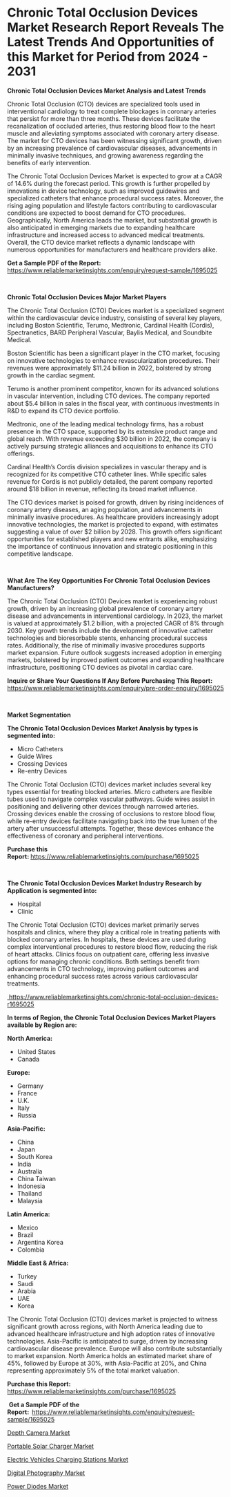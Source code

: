 <p><h1>Chronic Total Occlusion Devices Market Research Report Reveals The Latest Trends And Opportunities of this Market for Period from 2024 - 2031</h1></p><p><strong>Chronic Total Occlusion Devices Market Analysis and Latest Trends</strong></p>
<p><p>Chronic Total Occlusion (CTO) devices are specialized tools used in interventional cardiology to treat complete blockages in coronary arteries that persist for more than three months. These devices facilitate the recanalization of occluded arteries, thus restoring blood flow to the heart muscle and alleviating symptoms associated with coronary artery disease. The market for CTO devices has been witnessing significant growth, driven by an increasing prevalence of cardiovascular diseases, advancements in minimally invasive techniques, and growing awareness regarding the benefits of early intervention.</p><p>The Chronic Total Occlusion Devices Market is expected to grow at a CAGR of 14.6% during the forecast period. This growth is further propelled by innovations in device technology, such as improved guidewires and specialized catheters that enhance procedural success rates. Moreover, the rising aging population and lifestyle factors contributing to cardiovascular conditions are expected to boost demand for CTO procedures. Geographically, North America leads the market, but substantial growth is also anticipated in emerging markets due to expanding healthcare infrastructure and increased access to advanced medical treatments. Overall, the CTO device market reflects a dynamic landscape with numerous opportunities for manufacturers and healthcare providers alike.</p></p>
<p><strong>Get a Sample PDF of the Report:&nbsp;</strong> <a href="https://www.reliablemarketinsights.com/enquiry/request-sample/1695025?utm_campaign=1400&utm_medium=2&utm_source=Github&utm_content=ia&utm_term=06102024&utm_id=chronic-total-occlusion-devices">https://www.reliablemarketinsights.com/enquiry/request-sample/1695025</a></p>
<p>&nbsp;</p>
<p><strong>Chronic Total Occlusion Devices Major Market Players</strong></p>
<p><p>The Chronic Total Occlusion (CTO) Devices market is a specialized segment within the cardiovascular device industry, consisting of several key players, including Boston Scientific, Terumo, Medtronic, Cardinal Health (Cordis), Spectranetics, BARD Peripheral Vascular, Baylis Medical, and Soundbite Medical. </p><p>Boston Scientific has been a significant player in the CTO market, focusing on innovative technologies to enhance revascularization procedures. Their revenues were approximately $11.24 billion in 2022, bolstered by strong growth in the cardiac segment.</p><p>Terumo is another prominent competitor, known for its advanced solutions in vascular intervention, including CTO devices. The company reported about $5.4 billion in sales in the fiscal year, with continuous investments in R&D to expand its CTO device portfolio.</p><p>Medtronic, one of the leading medical technology firms, has a robust presence in the CTO space, supported by its extensive product range and global reach. With revenue exceeding $30 billion in 2022, the company is actively pursuing strategic alliances and acquisitions to enhance its CTO offerings.</p><p>Cardinal Health’s Cordis division specializes in vascular therapy and is recognized for its competitive CTO catheter lines. While specific sales revenue for Cordis is not publicly detailed, the parent company reported around $18 billion in revenue, reflecting its broad market influence.</p><p>The CTO devices market is poised for growth, driven by rising incidences of coronary artery diseases, an aging population, and advancements in minimally invasive procedures. As healthcare providers increasingly adopt innovative technologies, the market is projected to expand, with estimates suggesting a value of over $2 billion by 2028. This growth offers significant opportunities for established players and new entrants alike, emphasizing the importance of continuous innovation and strategic positioning in this competitive landscape.</p></p>
<p>&nbsp;</p>
<p><strong>What Are The Key Opportunities For Chronic Total Occlusion Devices Manufacturers?</strong></p>
<p><p>The Chronic Total Occlusion (CTO) Devices market is experiencing robust growth, driven by an increasing global prevalence of coronary artery disease and advancements in interventional cardiology. In 2023, the market is valued at approximately $1.2 billion, with a projected CAGR of 8% through 2030. Key growth trends include the development of innovative catheter technologies and bioresorbable stents, enhancing procedural success rates. Additionally, the rise of minimally invasive procedures supports market expansion. Future outlook suggests increased adoption in emerging markets, bolstered by improved patient outcomes and expanding healthcare infrastructure, positioning CTO devices as pivotal in cardiac care.</p></p>
<p><strong>Inquire or Share Your Questions If Any Before Purchasing This Report:</strong> <a href="https://www.reliablemarketinsights.com/enquiry/pre-order-enquiry/1695025?utm_campaign=1400&utm_medium=2&utm_source=Github&utm_content=ia&utm_term=06102024&utm_id=chronic-total-occlusion-devices">https://www.reliablemarketinsights.com/enquiry/pre-order-enquiry/1695025</a></p>
<p>&nbsp;</p>
<p><strong>Market Segmentation</strong></p>
<p><strong>The Chronic Total Occlusion Devices Market Analysis by types is segmented into:</strong></p>
<p><ul><li>Micro Catheters</li><li>Guide Wires</li><li>Crossing Devices</li><li>Re-entry Devices</li></ul></p>
<p><p>The Chronic Total Occlusion (CTO) devices market includes several key types essential for treating blocked arteries. Micro catheters are flexible tubes used to navigate complex vascular pathways. Guide wires assist in positioning and delivering other devices through narrowed arteries. Crossing devices enable the crossing of occlusions to restore blood flow, while re-entry devices facilitate navigating back into the true lumen of the artery after unsuccessful attempts. Together, these devices enhance the effectiveness of coronary and peripheral interventions.</p></p>
<p><strong>Purchase this Report:&nbsp;</strong><a href="https://www.reliablemarketinsights.com/purchase/1695025?utm_campaign=1400&utm_medium=2&utm_source=Github&utm_content=ia&utm_term=06102024&utm_id=chronic-total-occlusion-devices">https://www.reliablemarketinsights.com/purchase/1695025</a></p>
<p>&nbsp;</p>
<p><strong>The Chronic Total Occlusion Devices Market Industry Research by Application is segmented into:</strong></p>
<p><ul><li>Hospital</li><li>Clinic</li></ul></p>
<p><p>The Chronic Total Occlusion (CTO) devices market primarily serves hospitals and clinics, where they play a critical role in treating patients with blocked coronary arteries. In hospitals, these devices are used during complex interventional procedures to restore blood flow, reducing the risk of heart attacks. Clinics focus on outpatient care, offering less invasive options for managing chronic conditions. Both settings benefit from advancements in CTO technology, improving patient outcomes and enhancing procedural success rates across various cardiovascular treatments.</p></p>
<p><a href="https://www.reliablemarketinsights.com/chronic-total-occlusion-devices-r1695025?utm_campaign=1400&utm_medium=2&utm_source=Github&utm_content=ia&utm_term=06102024&utm_id=chronic-total-occlusion-devices">&nbsp;https://www.reliablemarketinsights.com/chronic-total-occlusion-devices-r1695025</a></p>
<p><strong>In terms of Region, the Chronic Total Occlusion Devices Market Players available by Region are:</strong></p>
<p>
    <p> <strong> North America: </strong>
        <ul>
            <li>United States</li>
            <li>Canada</li>
        </ul>
        </p> 
    <p> <strong> Europe: </strong>
        <ul>
            <li>Germany</li>
            <li>France</li>
            <li>U.K.</li>
            <li>Italy</li>
            <li>Russia</li>
        </ul>
        </p> 
    <p> <strong> Asia-Pacific: </strong>
        <ul>
            <li>China</li>
            <li>Japan</li>
            <li>South Korea</li>
            <li>India</li>
            <li>Australia</li>
            <li>China Taiwan</li>
            <li>Indonesia</li>
            <li>Thailand</li>
            <li>Malaysia</li>
        </ul>
        </p> 
    <p> <strong> Latin America: </strong>
        <ul>
            <li>Mexico</li>
            <li>Brazil</li>
            <li>Argentina Korea</li>
            <li>Colombia</li>
        </ul>
        </p> 
    <p> <strong> Middle East & Africa: </strong>
        <ul>
            <li>Turkey</li>
            <li>Saudi</li>
            <li>Arabia</li>
            <li>UAE</li>
            <li>Korea</li>
        </ul>
    </p>
    </p>
<p><p>The Chronic Total Occlusion (CTO) devices market is projected to witness significant growth across regions, with North America leading due to advanced healthcare infrastructure and high adoption rates of innovative technologies. Asia-Pacific is anticipated to surge, driven by increasing cardiovascular disease prevalence. Europe will also contribute substantially to market expansion. North America holds an estimated market share of 45%, followed by Europe at 30%, with Asia-Pacific at 20%, and China representing approximately 5% of the total market valuation.</p></p>
<p><strong>Purchase this Report: </strong><a href="https://www.reliablemarketinsights.com/purchase/1695025?utm_campaign=1400&utm_medium=2&utm_source=Github&utm_content=ia&utm_term=06102024&utm_id=chronic-total-occlusion-devices">https://www.reliablemarketinsights.com/purchase/1695025</a></p>
<p>&nbsp;<strong>Get a Sample PDF of the Report:&nbsp;&nbsp;</strong><a href="https://www.reliablemarketinsights.com/enquiry/request-sample/1695025?utm_campaign=1400&utm_medium=2&utm_source=Github&utm_content=ia&utm_term=06102024&utm_id=chronic-total-occlusion-devices">https://www.reliablemarketinsights.com/enquiry/request-sample/1695025</a></p>
<p><strong></strong></p>
<p><p><a href="https://www.linkedin.com/pulse/comprehensive-depth-camera-market-report-segmentation-type-ble0e?utm_campaign=1400&utm_medium=2&utm_source=Github&utm_content=ia&utm_term=06102024&utm_id=chronic-total-occlusion-devices">Depth Camera Market</a></p><p><a href="https://www.linkedin.com/pulse/portable-solar-charger-market-size-share-analysis-growth-qfgue?utm_campaign=1400&utm_medium=2&utm_source=Github&utm_content=ia&utm_term=06102024&utm_id=chronic-total-occlusion-devices">Portable Solar Charger Market</a></p><p><a href="https://www.linkedin.com/pulse/market-leaders-laggards-global-electric-vehicles-charging-ujhnc?utm_campaign=1400&utm_medium=2&utm_source=Github&utm_content=ia&utm_term=06102024&utm_id=chronic-total-occlusion-devices">Electric Vehicles Charging Stations Market</a></p><p><a href="https://www.linkedin.com/pulse/digital-photography-market-share-analysis-growth-trends-eopxe?utm_campaign=1400&utm_medium=2&utm_source=Github&utm_content=ia&utm_term=06102024&utm_id=chronic-total-occlusion-devices">Digital Photography Market</a></p><p><a href="https://www.linkedin.com/pulse/global-power-diodes-market-trends-forecasts-strategic-okzqe?utm_campaign=1400&utm_medium=2&utm_source=Github&utm_content=ia&utm_term=06102024&utm_id=chronic-total-occlusion-devices">Power Diodes Market</a></p></p>